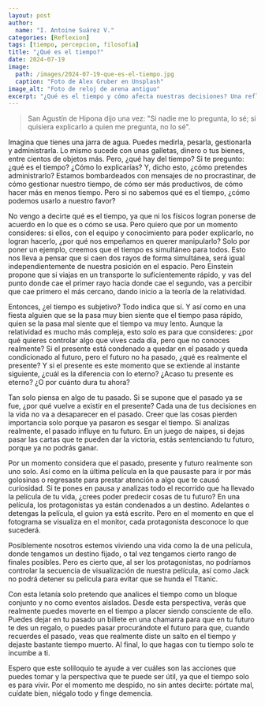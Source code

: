 ```yaml
---
layout: post
author:
  name: "I. Antoine Suárez V."
categories: [Reflexion]
tags: [tiempo, percepcion, filosofia]
title: "¿Qué es el tiempo?"
date: 2024-07-19
image:
  path: /images/2024-07-19-que-es-el-tiempo.jpg
  caption: "Foto de Alex Gruber en Unsplash"
image_alt: "Foto de reloj de arena antiguo"
excerpt: "¿Qué es el tiempo y cómo afecta nuestras decisiones? Una reflexión filosófica que cuestiona si realmente podemos administrarlo o simplemente debemos aprender a vivirlo."
---
```



> San Agustín de Hipona dijo una vez: "Si nadie me lo pregunta, lo sé; si quisiera explicarlo a quien me pregunta, no lo sé".

Imagina que tienes una jarra de agua. Puedes medirla, pesarla, gestionarla y administrarla. Lo mismo sucede con unas galletas, dinero o tus bienes, entre cientos de objetos más. Pero, ¿qué hay del tiempo? Si te pregunto: ¿qué es el tiempo? ¿Cómo lo explicarías? Y, dicho esto, ¿cómo pretendes administrarlo? Estamos bombardeados con mensajes de no procrastinar, de cómo gestionar nuestro tiempo, de cómo ser más productivos, de cómo hacer más en menos tiempo. Pero si no sabemos qué es el tiempo, ¿cómo podemos usarlo a nuestro favor?

No vengo a decirte qué es el tiempo, ya que ni los físicos logran ponerse de acuerdo en lo que es o cómo se usa. Pero quiero que por un momento consideres: si ellos, con el equipo y conocimiento para poder explicarlo, no logran hacerlo, ¿por qué nos empeñamos en querer manipularlo? Solo por poner un ejemplo, creemos que el tiempo es simultáneo para todos. Esto nos lleva a pensar que si caen dos rayos de forma simultánea, será igual independientemente de nuestra posición en el espacio. Pero Einstein propone que si viajas en un transporte lo suficientemente rápido, y vas del punto donde cae el primer rayo hacia donde cae el segundo, vas a percibir que cae primero el más cercano, dando inicio a la teoría de la relatividad.

Entonces, ¿el tiempo es subjetivo? Todo indica que sí. Y así como en una fiesta alguien que se la pasa muy bien siente que el tiempo pasa rápido, quien se la pasa mal siente que el tiempo va muy lento. Aunque la relatividad es mucho más compleja, esto solo es para que consideres: ¿por qué quieres controlar algo que vives cada día, pero que no conoces realmente? Si el presente está condenado a quedar en el pasado y queda condicionado al futuro, pero el futuro no ha pasado, ¿qué es realmente el presente? Y si el presente es este momento que se extiende al instante siguiente, ¿cuál es la diferencia con lo eterno? ¿Acaso tu presente es eterno? ¿O por cuánto dura tu ahora?

Tan solo piensa en algo de tu pasado. Si se supone que el pasado ya se fue, ¿por qué vuelve a existir en el presente? Cada una de tus decisiones en la vida no va a desaparecer en el pasado. Creer que las cosas pierden importancia solo porque ya pasaron es sesgar el tiempo. Si analizas realmente, el pasado influye en tu futuro. En un juego de naipes, si dejas pasar las cartas que te pueden dar la victoria, estás sentenciando tu futuro, porque ya no podrás ganar.

Por un momento considera que el pasado, presente y futuro realmente son uno solo. Así como en la última película en la que pausaste para ir por más golosinas o regresaste para prestar atención a algo que te causó curiosidad. Si te pones en pausa y analizas todo el recorrido que ha llevado la película de tu vida, ¿crees poder predecir cosas de tu futuro? En una película, los protagonistas ya están condenados a un destino. Adelantes o detengas la película, el guion ya está escrito. Pero en el momento en que el fotograma se visualiza en el monitor, cada protagonista desconoce lo que sucederá.

Posiblemente nosotros estemos viviendo una vida como la de una película, donde tengamos un destino fijado, o tal vez tengamos cierto rango de finales posibles. Pero es cierto que, al ser los protagonistas, no podríamos controlar la secuencia de visualización de nuestra película, así como Jack no podrá detener su película para evitar que se hunda el Titanic.

Con esta letanía solo pretendo que analices el tiempo como un bloque conjunto y no como eventos aislados. Desde esta perspectiva, verás que realmente puedes moverte en el tiempo a placer siendo consciente de ello. Puedes dejar en tu pasado un billete en una chamarra para que en tu futuro te des un regalo, o puedes pasar procurándote el futuro para que, cuando recuerdes el pasado, veas que realmente diste un salto en el tiempo y dejaste bastante tiempo muerto. Al final, lo que hagas con tu tiempo solo te incumbe a ti.

Espero que este soliloquio te ayude a ver cuáles son las acciones que puedes tomar y la perspectiva que te puede ser útil, ya que el tiempo solo es para vivir. Por el momento me despido, no sin antes decirte: pórtate mal, cuídate bien, niégalo todo y finge demencia.
